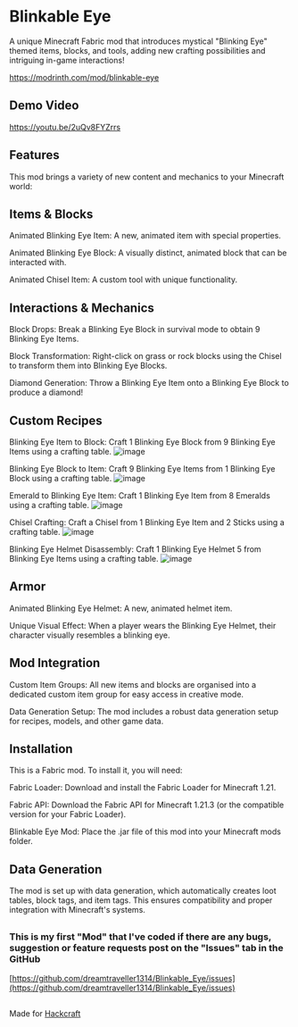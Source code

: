 # Blinkable Eye
A unique Minecraft Fabric mod that introduces mystical "Blinking Eye" themed items, blocks, and tools, adding new crafting possibilities and intriguing in-game interactions!

https://modrinth.com/mod/blinkable-eye

## Demo Video
https://youtu.be/2uQv8FYZrrs

## Features
This mod brings a variety of new content and mechanics to your Minecraft world:



## Items & Blocks
Animated Blinking Eye Item: A new, animated item with special properties.

Animated Blinking Eye Block: A visually distinct, animated block that can be interacted with.

Animated Chisel Item: A custom tool with unique functionality.



## Interactions & Mechanics
Block Drops: Break a Blinking Eye Block in survival mode to obtain 9 Blinking Eye Items.

Block Transformation: Right-click on grass or rock blocks using the Chisel to transform them into Blinking Eye Blocks.

Diamond Generation: Throw a Blinking Eye Item onto a Blinking Eye Block to produce a diamond!



## Custom Recipes
Blinking Eye Item to Block: Craft 1 Blinking Eye Block from 9 Blinking Eye Items using a crafting table.
![image](https://github.com/user-attachments/assets/fc1cc9a4-870d-451b-9c57-46e4e1ed8f87)


Blinking Eye Block to Item: Craft 9 Blinking Eye Items from 1 Blinking Eye Block using a crafting table.
![image](https://github.com/user-attachments/assets/0dcfd8ce-db52-4b14-ab85-b4329ffe222a)


Emerald to Blinking Eye Item: Craft 1 Blinking Eye Item from 8 Emeralds using a crafting table.
![image](https://github.com/user-attachments/assets/c932d40a-a27b-424a-bf65-711d7c65cfbf)


Chisel Crafting: Craft a Chisel from 1 Blinking Eye Item and 2 Sticks using a crafting table.
![image](https://github.com/user-attachments/assets/1f7b489c-b667-4a5b-a66f-99432996d3f3)


Blinking Eye Helmet Disassembly: Craft 1 Blinking Eye Helmet 5 from Blinking Eye Items using a crafting table.
![image](https://github.com/user-attachments/assets/6e43be8b-b102-415a-8a87-ac04fd00984a)




## Armor
Animated Blinking Eye Helmet: A new, animated helmet item.

Unique Visual Effect: When a player wears the Blinking Eye Helmet, their character visually resembles a blinking eye.



## Mod Integration
Custom Item Groups: All new items and blocks are organised into a dedicated custom item group for easy access in creative mode.

Data Generation Setup: The mod includes a robust data generation setup for recipes, models, and other game data.



## Installation
This is a Fabric mod. To install it, you will need:

Fabric Loader: Download and install the Fabric Loader for Minecraft 1.21.

Fabric API: Download the Fabric API for Minecraft 1.21.3 (or the compatible version for your Fabric Loader).

Blinkable Eye Mod: Place the .jar file of this mod into your Minecraft mods folder.

## Data Generation
The mod is set up with data generation, which automatically creates loot tables, block tags, and item tags. This ensures compatibility and proper integration with Minecraft's systems.

## 

### This is my first "Mod" that I've coded if there are any bugs, suggestion or feature requests post on the "Issues" tab in the GitHub

[https://github.com/dreamtraveller1314/Blinkable_Eye/issues](https://github.com/dreamtraveller1314/Blinkable_Eye/issues)

##

Made for [Hackcraft](https://hackcraft.hackclub.com/)
